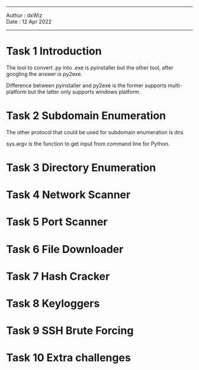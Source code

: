 ***

Authur : dxWiz  
Date : 12 Apr 2022

***


# Task 1 Introduction   
The tool to convert .py into .exe is pyinstaller but the other tool, after googling the answer is py2exe.

Difference between pyinstaller and py2exe is the former supports multi-platform but the latter only supports windows platform.

# Task 2 Subdomain Enumeration
The other protocol that could be used for subdomain enumeration is dns

sys.argv is the function to get input from command line for Python.

# Task 3 Directory Enumeration
# Task 4 Network Scanner
# Task 5 Port Scanner
# Task 6 File Downloader
# Task 7 Hash Cracker
# Task 8 Keyloggers
# Task 9 SSH Brute Forcing
# Task 10 Extra challenges 

